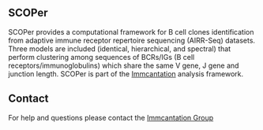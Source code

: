SCOPer
-------------------------------------------------------------------------------

SCOPer provides a computational framework for B cell clones identification
from adaptive immune receptor repertoire sequencing (AIRR-Seq) datasets. 
Three models are included (identical, hierarchical, and spectral) 
that perform clustering among sequences of BCRs/IGs (B cell receptors/immunoglobulins) 
which share the same V gene, J gene and junction length. SCOPer is part of the 
[Immcantation](http://immcantation.readthedocs.io) analysis framework.

Contact
-------------------------------------------------------------------------------

For help and questions please contact the [Immcantation Group](mailto:immcantation@googlegroups.com)
